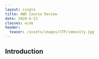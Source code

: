 ```yaml
---
layout: single
title: AWE Course Review 
date: 2020-6-23
classes: wide
header:
  teaser: /assets/images/CTP/immunity.jpg
--- 
```


Introduction
------------
